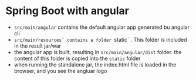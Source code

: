 # Spring Boot with angular

* ``src/main/angular`` contains the default angular app generated bu angular cli
* ``src/main/resources` contains a folder ``static``. This folder is included in the result jar/war
* the angular app is built, resulting in ``src/main/angular/dist`` folder. the content of this folder is 
copied into the ``static`` folder
* when running the standalone jar, the index.html file is loaded in the browser, and you see the angluar logo
